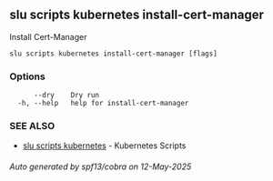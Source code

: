 ## slu scripts kubernetes install-cert-manager

Install Cert-Manager

```
slu scripts kubernetes install-cert-manager [flags]
```

### Options

```
      --dry    Dry run
  -h, --help   help for install-cert-manager
```

### SEE ALSO

* [slu scripts kubernetes](slu_scripts_kubernetes.md)	 - Kubernetes Scripts

###### Auto generated by spf13/cobra on 12-May-2025
